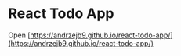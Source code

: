 # React Todo App

Open [https://andrzejb9.github.io/react-todo-app/](https://andrzejb9.github.io/react-todo-app/)
